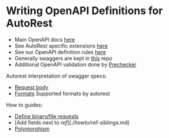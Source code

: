 # Writing OpenAPI Definitions for AutoRest

- Main OpenAPI docs [here][swagger]
- See AutoRest specific extensions [here][extensions]
- See our OpenAPI definition rules [here][rules]
- Generally swaggers are kept in [this][azure_rest_api_specs] repo
- Additional OpenAPI validation done by [Prechecker][prechecker]

Autorest interpretation of swagger specs:

- [Request body](./request-body.md)
- [Formats](./formats.md) Supported formats by autorest

How to guides:

- [Define binary/file requests](./howto/binary-payload.md)
- [Add fields next to $ref](./howto/$ref-siblings.md)
- [Polymorphism](./howto/polymorphism.md)

<!-- LINKS -->

[swagger]: https://swagger.io/docs/
[extensions]: ../extensions/readme.md
[rules]: https://github.com/Azure/azure-rest-api-specs/blob/master/documentation/openapi-authoring-automated-guidelines.md
[azure_rest_api_specs]: https://github.com/Azure/azure-rest-api-specs
[prechecker]: ./prechecker.md
